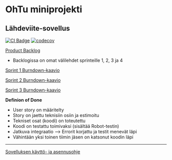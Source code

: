 # OhTu miniprojekti
## Lähdeviite-sovellus

[![CI Badge](https://github.com/t0ffe/OhTu-miniprojekti/workflows/CI/badge.svg)](https://github.com/t0ffe/OhTu-miniprojekti/actions)
[![codecov](https://codecov.io/gh/t0ffe/OhTu-miniprojekti/graph/badge.svg?token=E2HOVHAVW0)](https://codecov.io/gh/t0ffe/OhTu-miniprojekti)

[Product Backlog](https://github.com/users/t0ffe/projects/4)
- Backlogissa on omat välilehdet sprinteille 1, 2, 3 ja 4 

[Sprint 1 Burndown-kaavio](https://helsinkifi-my.sharepoint.com/:x:/g/personal/heiditap_ad_helsinki_fi/EUMaJ_EyNzlHsF8YF2-GRy0BXbaeBAUQxwVG9nqvj3KeVg?e=hNgaGF)

[Sprint 2 Burndown-kaavio](https://helsinkifi-my.sharepoint.com/:x:/g/personal/heiditap_ad_helsinki_fi/Ee50PuOooyhOoKF7gboA02cBM3iOCAa1zr4BnQ4nloTlXw?e=tZz7PL)

[Sprint 3 Burndown-kaavio](https://helsinkifi-my.sharepoint.com/:x:/g/personal/heiditap_ad_helsinki_fi/EQTXSf3Jp-pMsSCEljAw8FgBnS1egKnIkTd6V48zIlzR4g?e=SuYobT)

**Definion of Done**
- User story on määritelty
- Story on jaettu teknisiin osiin ja  estimoitu
- Tekniset osat (koodi) on toteutettu
- Koodi on testattu toimivaksi (sisältää Robot-testin)
- Jatkuva integraatio --> Errorit korjattu ja testit menevät läpi
- Vähintään yksi toinen tiimin jäsen on katsonut koodin läpi


---

[Sovelluksen käyttö- ja asennusohje](dokumentaatio/kayttoohje.md)

